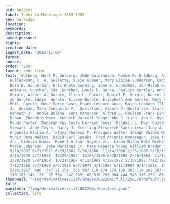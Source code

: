 ```yaml
---
pid: 00226mi
label: Index to Marriages 1869-1989
key: marriage
location: 
keywords: 
description: 
named_persons: 
rights: 
creation_date: 
ingest_date: '2023-11-09'
format: 
source: 
order: '226'
layout: cmhc_item
text: 'Gulberg, Burt M. Gulberg, John Gulbransen, Renne M. Guldberg, Anna (Mrs. )
  Gullackson, C. A. Gullette, Susie Gumaer, Mary Eloise Gunderson, Carolina Gunn,
  Dora B. Gunnerson, Eric Knute Gunning, John B. Gunschel, Jon Ralph Gunson, John  Gunther,
  Anita M. Gunther, Ida  Gunther, Louis P. Gurka, Paulina Gurtler, Anna  Gurule, Adelina
  Gurule, Albert A. Gurule, Clieo L. Gurule, Daniel F. Gurule, Daniel F. Gurule, Diana
  Jo Gurule, Eddie  Gurule, Eileen Gurule, Elizabeth Ann Gurule, Mary E. Gurule, Patty  Gurule,
  Phil  Gurule, Rose Marie Guse, Frank Leonard Guse, Ralph Leonard III Gusenius, Mattes
  J.  Gusman, Mary Consuello V.  Gustafson, Albert D. Gustafson, Clara A. Gustafson,
  Kenneth J.  Annie Boline  Lena Peterson  Alfred L. Poulson Frank Lindberg  Mary
  Brown  Theodore Marx  Kenneth Darrell Yeager Abe G. Linn  Asa C. Dye  Gail Ann Schneiter
  Maude Porter  Deborah Kay Coyle Harriet James  Randall L. May  Gustaff Hellbeck  Mae
  Stewart  Andy Coyes  Harry J. Kreiling Elisarich Santistevan Judy A. Romero Marcello
  Arguello Gloria A. Tafoya Theresa M. Fresquez Walter Joseph Valdez Mary Rose Pauline
  Muniz Pete Medina  David Earl Speaks  Fred Arcenio Mondragon  Jose Tomas Jaramillo
  Jr.  Cidelia Gomez  Robert Arthur Sayers Jr.  Linda Diann Betz Michelle Marie Karol
  Maria Johanson  Jake Martinez Jr. Mary Rebecca Young William Braden Susan J. Ward  216  9/8/1888
  9/10/1887 6/21/1971 6/29/1901 7/26/1880  11/14/1906 2/23/1985 9/15/1900  11/10/1901
  3/15/1975 2/7/1901  10/29/1982  12/26/1890 6/30/1982 2/26/1884  11/1/1908 6/18/1900  11/20/1907
  3/28/1920 5/4/1968  10/21/1967 4/12/1969 4/29/1972 5/30/1987 7/12/1962  10/25/1951
  7/12/1962 5/7/1960 5/3/1985 6/7/1974 4/1/1987 5/11/1984 9/14/1985  10/12/1895 6/8/1951  11/6/1963  10/7/1879
  5/26/1967  480  347 21 154  365 507 119 174 379 139 303 119 262 187 433 108 408
  110 183 146  21  97 554  242 239  68 510 293 904 444 543 316 239  83  35 111 '
thumbnail: "/img/derivatives/iiif/images/00226mi/full/250,/0/default.jpg"
full: 
manifest: "/img/derivatives/iiif/00226mi/manifest.json"
collection: life
---
```

